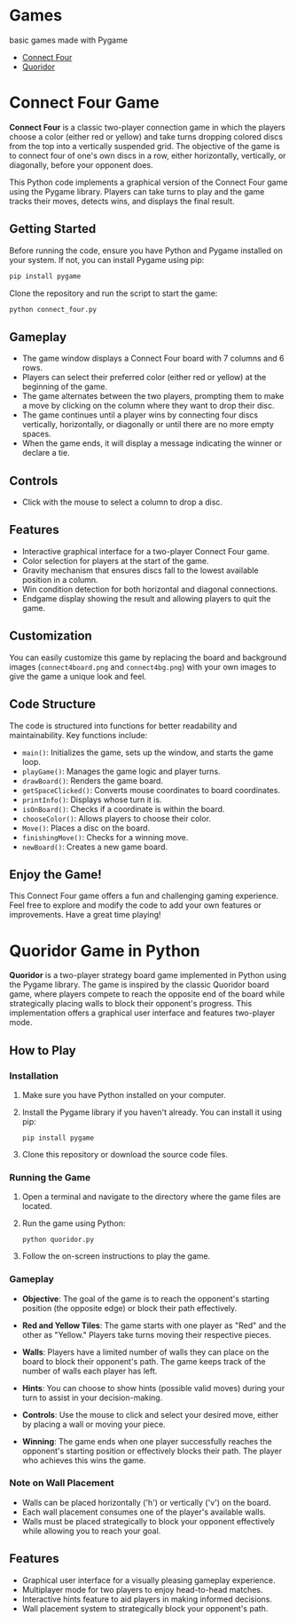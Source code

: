 # Games
basic games made with Pygame

- [Connect Four](#connect-four-game)
- [Quoridor](#quoridor-game-in-python)


# Connect Four Game

**Connect Four** is a classic two-player connection game in which the players choose a color (either red or yellow) and take turns dropping colored discs from the top into a vertically suspended grid. The objective of the game is to connect four of one's own discs in a row, either horizontally, vertically, or diagonally, before your opponent does.

This Python code implements a graphical version of the Connect Four game using the Pygame library. Players can take turns to play and the game tracks their moves, detects wins, and displays the final result.

## Getting Started

Before running the code, ensure you have Python and Pygame installed on your system. If not, you can install Pygame using pip:

```bash
pip install pygame
```

Clone the repository and run the script to start the game:

```bash
python connect_four.py
```

## Gameplay

- The game window displays a Connect Four board with 7 columns and 6 rows.
- Players can select their preferred color (either red or yellow) at the beginning of the game.
- The game alternates between the two players, prompting them to make a move by clicking on the column where they want to drop their disc.
- The game continues until a player wins by connecting four discs vertically, horizontally, or diagonally or until there are no more empty spaces.
- When the game ends, it will display a message indicating the winner or declare a tie.

## Controls

- Click with the mouse to select a column to drop a disc.

## Features

- Interactive graphical interface for a two-player Connect Four game.
- Color selection for players at the start of the game.
- Gravity mechanism that ensures discs fall to the lowest available position in a column.
- Win condition detection for both horizontal and diagonal connections.
- Endgame display showing the result and allowing players to quit the game.

## Customization

You can easily customize this game by replacing the board and background images (`connect4board.png` and `connect4bg.png`) with your own images to give the game a unique look and feel.

## Code Structure

The code is structured into functions for better readability and maintainability. Key functions include:

- `main()`: Initializes the game, sets up the window, and starts the game loop.
- `playGame()`: Manages the game logic and player turns.
- `drawBoard()`: Renders the game board.
- `getSpaceClicked()`: Converts mouse coordinates to board coordinates.
- `printInfo()`: Displays whose turn it is.
- `isOnBoard()`: Checks if a coordinate is within the board.
- `chooseColor()`: Allows players to choose their color.
- `Move()`: Places a disc on the board.
- `finishingMove()`: Checks for a winning move.
- `newBoard()`: Creates a new game board.

## Enjoy the Game!

This Connect Four game offers a fun and challenging gaming experience. Feel free to explore and modify the code to add your own features or improvements. Have a great time playing!



# Quoridor Game in Python

**Quoridor** is a two-player strategy board game implemented in Python using the Pygame library. The game is inspired by the classic Quoridor board game, where players compete to reach the opposite end of the board while strategically placing walls to block their opponent's progress. This implementation offers a graphical user interface and features two-player mode.

## How to Play

### Installation

1. Make sure you have Python installed on your computer.
2. Install the Pygame library if you haven't already. You can install it using pip:

   ```
   pip install pygame
   ```

3. Clone this repository or download the source code files.

### Running the Game

1. Open a terminal and navigate to the directory where the game files are located.
2. Run the game using Python:

   ```
   python quoridor.py
   ```

3. Follow the on-screen instructions to play the game.

### Gameplay

- **Objective**: The goal of the game is to reach the opponent's starting position (the opposite edge) or block their path effectively.

- **Red and Yellow Tiles**: The game starts with one player as "Red" and the other as "Yellow." Players take turns moving their respective pieces.

- **Walls**: Players have a limited number of walls they can place on the board to block their opponent's path. The game keeps track of the number of walls each player has left.

- **Hints**: You can choose to show hints (possible valid moves) during your turn to assist in your decision-making.

- **Controls**: Use the mouse to click and select your desired move, either by placing a wall or moving your piece.

- **Winning**: The game ends when one player successfully reaches the opponent's starting position or effectively blocks their path. The player who achieves this wins the game.

### Note on Wall Placement

- Walls can be placed horizontally ('h') or vertically ('v') on the board.
- Each wall placement consumes one of the player's available walls.
- Walls must be placed strategically to block your opponent effectively while allowing you to reach your goal.

## Features

- Graphical user interface for a visually pleasing gameplay experience.
- Multiplayer mode for two players to enjoy head-to-head matches.
- Interactive hints feature to aid players in making informed decisions.
- Wall placement system to strategically block your opponent's path.

